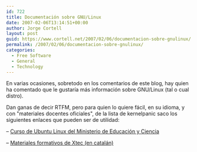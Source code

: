 ```yaml
---
id: 722
title: Documentación sobre GNU/Linux
date: 2007-02-06T13:14:51+00:00
author: Jorge Cortell
layout: post
guid: https://www.cortell.net/2007/02/06/documentacion-sobre-gnulinux/
permalink: /2007/02/06/documentacion-sobre-gnulinux/
categories:
  - Free Software
  - General
  - Technology
---
```

En varias ocasiones, sobretodo en los comentarios de este blog, hay quien ha comentado que le gustarí­a más información sobre GNU/Linux (tal o cual distro).

Dan ganas de decir RTFM, pero para quien lo quiere fácil, en su idioma, y con "materiales docentes oficiales", de la lista de kernelpanic saco los siguientes enlaces que pueden ser de utilidad:

– <a target="_blank" title="Curso Ubuntu MEC" href="https://formacion.cnice.mec.es/materiales/43/cd/indice.htm">Curso de Ubuntu Linux del Ministerio de Educación y Ciencia</a>

– <a target="_blank" title="Xtec" href="https://www.xtec.net/formaciotic/curstele/index.htm">Materiales formativos de Xtec (en catalán)</a>
